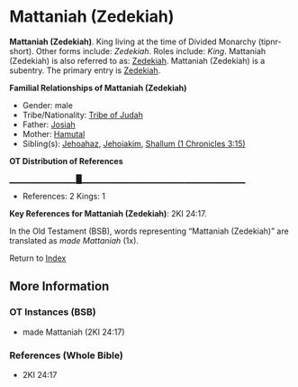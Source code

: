 # Mattaniah (Zedekiah)
**Mattaniah (Zedekiah)**. 
King living at the time of Divided Monarchy (tipnr-short). 
Other forms include: 
*Zedekiah*. 
Roles include: 
_King_. 
Mattaniah (Zedekiah) is also referred to as: 
[Zedekiah](Zedekiah.3.md). 
Mattaniah (Zedekiah) is a subentry. The primary entry is 
[Zedekiah](Zedekiah.3.md). 




**Familial Relationships of Mattaniah (Zedekiah)**


* Gender: male
* Tribe/Nationality: [Tribe of Judah](../../../groups/md/acai/Judah.md)
* Father: [Josiah](Josiah.md)
* Mother: [Hamutal](Hamutal.md)
* Sibling(s): [Jehoahaz](Jehoahaz.3.md), [Jehoiakim](Jehoiakim.md), [Shallum (1 Chronicles 3:15)](Shallum.5.md)


**OT Distribution of References**

▁▁▁▁▁▁▁▁▁▁▁█▁▁▁▁▁▁▁▁▁▁▁▁▁▁▁▁▁▁▁▁▁▁▁▁▁▁▁
* References: 2 Kings: 1



**Key References for Mattaniah (Zedekiah)**: 
2KI 24:17. 


In the Old Testament (BSB), words representing “Mattaniah (Zedekiah)” are translated as 
*made Mattaniah* (1x). 




Return to [Index](00-Index.md)

## More Information

### OT Instances (BSB)

* made Mattaniah (2KI 24:17)



### References (Whole Bible)

* 2KI 24:17



